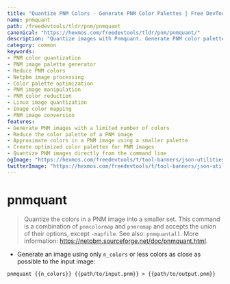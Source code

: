 ```yaml
---
title: "Quantize PNM Colors - Generate PNM Color Palettes | Free DevTools"
name: pnmquant
path: /freedevtools/tldr/pnm/pnmquant
canonical: "https://hexmos.com/freedevtools/tldr/pnm/pnmquant/"
description: "Quantize images with Pnmquant. Generate PNM color palettes and reduce the number of colors in PNM images. Free online tool, no registration required."
category: common
keywords:
- PNM color quantization
- PNM image palette generator
- Reduce PNM colors
- Netpbm image processing
- Color palette optimization
- PNM image manipulation
- PNM color reduction
- Linux image quantization
- Image color mapping
- PNM image conversion
features:
- Generate PNM images with a limited number of colors
- Reduce the color palette of a PNM image
- Approximate colors in a PNM image using a smaller palette
- Create optimized color palettes for PNM images
- Quantize PNM images directly from the command line
ogImage: "https://hexmos.com/freedevtools/t/tool-banners/json-utilities-banner.png"
twitterImage: "https://hexmos.com/freedevtools/t/tool-banners/json-utilities-banner.png"
---
```


# pnmquant

> Quantize the colors in a PNM image into a smaller set.
> This command is a combination of `pnmcolormap` and `pnmremap` and accepts the union of their options, except `-mapfile`.
> See also: `pnmquantall`.
> More information: <https://netpbm.sourceforge.net/doc/pnmquant.html>.

- Generate an image using only `n_colors` or less colors as close as possible to the input image:

`pnmquant {{n_colors}} {{path/to/input.pnm}} > {{path/to/output.pnm}}`
